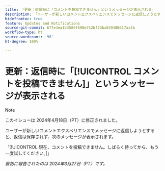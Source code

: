 ```yaml
---
title: 「更新：返信時に「コメントを投稿できません」というメッセージが表示される」
description: 「ユーザーが新しいコメントエクスペリエンスでメッセージに返信しようとすると、返信は保存されず、メッセージが表示されます。」
hidefromtoc: true
feature: Updates and Notifications
source-git-commit: 677e4ea1b3586f598e752bf23ba039488617aa4b
workflow-type: ht
source-wordcount: '96'
ht-degree: 100%

---
```



# 更新：返信時に「[!UICONTROL コメントを投稿できません]」というメッセージが表示される

>[!NOTE]
>
>このイシューは 2024年4月18日（PT）に修正されました。

ユーザーが新しいコメントエクスペリエンスでメッセージに返信しようとすると、返信は保存されず、次のメッセージが表示されます。

「[!UICONTROL 現在、コメントを投稿できません。しばらく待ってから、もう一度試してください。]」

_最初に報告されたのは 2024年3月27日（PT）です。_

